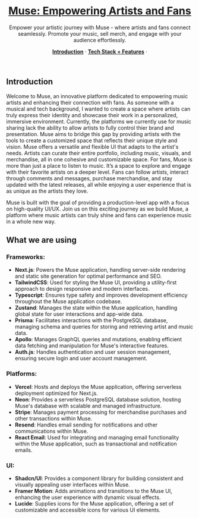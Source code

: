 <a href="YOUR_LINK_HERE">
  <h1 align="center">Muse: Empowering Artists and Fans</h1>
</a>

<p align="center">
  Empower your artistic journey with Muse - where artists and fans connect seamlessly. Promote your music, sell merch, and engage with your audience effortlessly.
</p>

<p align="center">
  <a href="#introduction"><strong>Introduction</strong></a> ·
  <a href="#What-we-are-using"><strong>Tech Stack + Features</strong></a> ·
</p>
<br/>

## Introduction

Welcome to Muse, an innovative platform dedicated to empowering music artists and enhancing their connection with fans. As someone with a musical and tech background, I wanted to create a space where artists can truly express their identity and showcase their work in a personalized, immersive environment. Currently, the platforms we currently use for music sharing lack the ability to allow artists to fully control thier brand and presentation. Muse aims to bridge this gap by providing artists with the tools to create a customized space that reflects their unique style and vision. Muse offers a versatile and flexible UI that adapts to the artist's needs. Artists can curate their entire portfolio, including music, visuals, and merchandise, all in one cohesive and customizable space. For fans, Muse is more than just a place to listen to music. It’s a space to explore and engage with their favorite artists on a deeper level. Fans can follow artists, interact through comments and messages, purchase merchandise, and stay updated with the latest releases, all while enjoying a user experience that is as unique as the artists they love.

Muse is built with the goal of providing a production-level app with a focus on high-quality UI/UX. Join us on this exciting journey as we build Muse, a platform where music artists can truly shine and fans can experience music in a whole new way.

## What we are using

### **Frameworks:**

- **Next.js**: Powers the Muse application, handling server-side rendering and static site generation for optimal performance and SEO.
- **TailwindCSS**: Used for styling the Muse UI, providing a utility-first approach to design responsive and modern interfaces.
- **Typescript**: Ensures type safety and improves development efficiency throughout the Muse application codebase.
- **Zustand**: Manages the state within the Muse application, handling global state for user interactions and app-wide data.
- **Prisma**: Facilitates interactions with the PostgreSQL database, managing schema and queries for storing and retrieving artist and music data.
- **Apollo**: Manages GraphQL queries and mutations, enabling efficient data fetching and manipulation for Muse's interactive features.
- **Auth.js**: Handles authentication and user session management, ensuring secure login and user account management.

### **Platforms:**

- **Vercel**: Hosts and deploys the Muse application, offering serverless deployment optimized for Next.js.
- **Neon**: Provides a serverless PostgreSQL database solution, hosting Muse's database with scalable and managed infrastructure.
- **Stripe**: Manages payment processing for merchandise purchases and other transactions within Muse.
- **Resend**: Handles email sending for notifications and other communications within Muse.
- **React Email**: Used for integrating and managing email functionality within the Muse application, such as transactional and notification emails.

### **UI:**

- **Shadcn/UI**: Provides a component library for building consistent and visually appealing user interfaces within Muse.
- **Framer Motion**: Adds animations and transitions to the Muse UI, enhancing the user experience with dynamic visual effects.
- **Lucide**: Supplies icons for the Muse application, offering a set of customizable and accessible icons for various UI elements.

